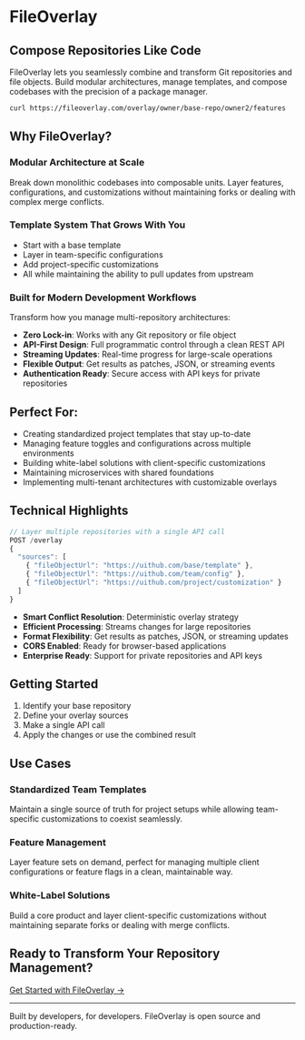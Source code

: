 # FileOverlay

## Compose Repositories Like Code

FileOverlay lets you seamlessly combine and transform Git repositories and file objects. Build modular architectures, manage templates, and compose codebases with the precision of a package manager.

```bash
curl https://fileoverlay.com/overlay/owner/base-repo/owner2/features
```

## Why FileOverlay?

### Modular Architecture at Scale

Break down monolithic codebases into composable units. Layer features, configurations, and customizations without maintaining forks or dealing with complex merge conflicts.

### Template System That Grows With You

- Start with a base template
- Layer in team-specific configurations
- Add project-specific customizations
- All while maintaining the ability to pull updates from upstream

### Built for Modern Development Workflows

Transform how you manage multi-repository architectures:

- **Zero Lock-in**: Works with any Git repository or file object
- **API-First Design**: Full programmatic control through a clean REST API
- **Streaming Updates**: Real-time progress for large-scale operations
- **Flexible Output**: Get results as patches, JSON, or streaming events
- **Authentication Ready**: Secure access with API keys for private repositories

## Perfect For:

- Creating standardized project templates that stay up-to-date
- Managing feature toggles and configurations across multiple environments
- Building white-label solutions with client-specific customizations
- Maintaining microservices with shared foundations
- Implementing multi-tenant architectures with customizable overlays

## Technical Highlights

```typescript
// Layer multiple repositories with a single API call
POST /overlay
{
  "sources": [
    { "fileObjectUrl": "https://uithub.com/base/template" },
    { "fileObjectUrl": "https://uithub.com/team/config" },
    { "fileObjectUrl": "https://uithub.com/project/customization" }
  ]
}
```

- **Smart Conflict Resolution**: Deterministic overlay strategy
- **Efficient Processing**: Streams changes for large repositories
- **Format Flexibility**: Get results as patches, JSON, or streaming updates
- **CORS Enabled**: Ready for browser-based applications
- **Enterprise Ready**: Support for private repositories and API keys

## Getting Started

1. Identify your base repository
2. Define your overlay sources
3. Make a single API call
4. Apply the changes or use the combined result

## Use Cases

### Standardized Team Templates

Maintain a single source of truth for project setups while allowing team-specific customizations to coexist seamlessly.

### Feature Management

Layer feature sets on demand, perfect for managing multiple client configurations or feature flags in a clean, maintainable way.

### White-Label Solutions

Build a core product and layer client-specific customizations without maintaining separate forks or dealing with merge conflicts.

## Ready to Transform Your Repository Management?

[Get Started with FileOverlay →](https://fileoverlay.com/docs)

---

Built by developers, for developers. FileOverlay is open source and production-ready.

